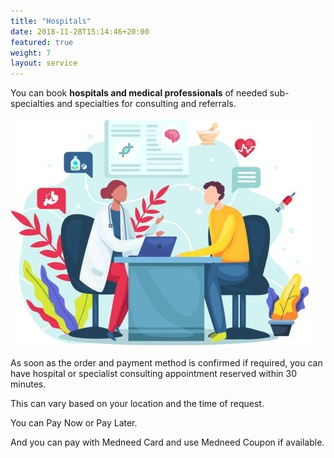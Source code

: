 ```yaml
---
title: "Hospitals"
date: 2018-11-28T15:14:46+20:00 
featured: true
weight: 7
layout: service
---
```


You can book **hospitals and medical professionals** of needed sub-specialties and specialties for consulting and referrals.

![Hospital/Specialist](/images/illustrations/patient.jpg)

As soon as the order and payment method is confirmed if required, you can have hospital or specialist consulting appointment reserved within 30 minutes. 

This can vary based on your location and the time of request. 

You can Pay Now or Pay Later.

And you can pay with Medneed Card and use Medneed Coupon if available.




